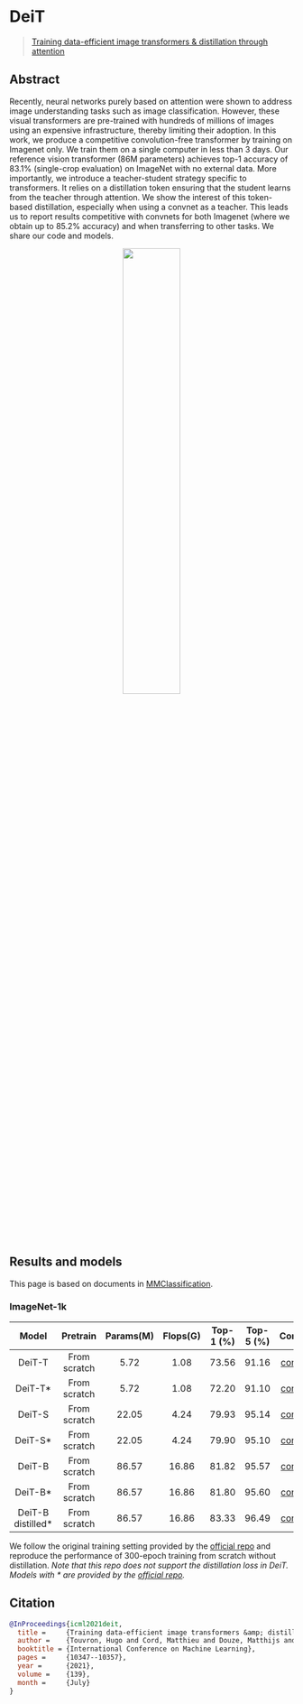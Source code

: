 # DeiT

> [Training data-efficient image transformers & distillation through attention](https://arxiv.org/abs/2012.12877)

## Abstract

Recently, neural networks purely based on attention were shown to address image understanding tasks such as image classification. However, these visual transformers are pre-trained with hundreds of millions of images using an expensive infrastructure, thereby limiting their adoption. In this work, we produce a competitive convolution-free transformer by training on Imagenet only. We train them on a single computer in less than 3 days. Our reference vision transformer (86M parameters) achieves top-1 accuracy of 83.1% (single-crop evaluation) on ImageNet with no external data. More importantly, we introduce a teacher-student strategy specific to transformers. It relies on a distillation token ensuring that the student learns from the teacher through attention. We show the interest of this token-based distillation, especially when using a convnet as a teacher. This leads us to report results competitive with convnets for both Imagenet (where we obtain up to 85.2% accuracy) and when transferring to other tasks. We share our code and models.

<div align=center>
<img src="https://user-images.githubusercontent.com/44519745/179356514-607628eb-7511-4847-99d2-f5f6e6a4560b.png" width="45%"/>
</div>

## Results and models

This page is based on documents in [MMClassification](https://github.com/open-mmlab/mmclassification).

### ImageNet-1k

|   Model   |   Pretrain   | Params(M) | Flops(G) | Top-1 (%) | Top-5 (%) |                                Config                                 |                                Download                                 |
| :-------: | :----------: | :-------: | :------: | :-------: | :-------: | :-------------------------------------------------------------------: | :---------------------------------------------------------------------: |
|  DeiT-T   | From scratch |   5.72    |   1.08   |   73.56   |   91.16   | [config](https://github.com/Westlake-AI/openmixup/tree/main/configs/classification/imagenet/deit/deit_tiny_8xb128_ep300.py) | [model](https://download.openmmlab.com/mmclassification/v0/deit/deit-tiny_pt-4xb256_in1k_20220218-13b382a0.pth)  \| [log](https://download.openmmlab.com/mmclassification/v0/deit/deit-tiny_pt-4xb256_in1k_20220218-13b382a0.log.json) |
|  DeiT-T\* | From scratch |   5.72    |   1.08   |   72.20   |   91.10   | [config](https://github.com/Westlake-AI/openmixup/tree/main/configs/classification/imagenet/deit/deit_tiny_8xb128_ep300.py) | [model](https://download.openmmlab.com/mmclassification/v0/deit/deit-tiny-distilled_3rdparty_pt-4xb256_in1k_20211216-c429839a.pth) |
|  DeiT-S   | From scratch |   22.05   |   4.24   |   79.93   |   95.14   | [config](https://github.com/Westlake-AI/openmixup/tree/main/configs/classification/imagenet/deit/deit_small_8xb128_ep300.py) | [model](https://download.openmmlab.com/mmclassification/v0/deit/deit-small_pt-4xb256_in1k_20220218-9425b9bb.pth)  \| [log](https://download.openmmlab.com/mmclassification/v0/deit/deit-small_pt-4xb256_in1k_20220218-9425b9bb.log.json) |
|  DeiT-S\* | From scratch |   22.05   |   4.24   |   79.90   |   95.10   | [config](https://github.com/Westlake-AI/openmixup/tree/main/configs/classification/imagenet/deit/deit_small_8xb128_ep300.py) | [model](https://download.openmmlab.com/mmclassification/v0/deit/deit-small-distilled_3rdparty_pt-4xb256_in1k_20211216-4de1d725.pth) |
|  DeiT-B   | From scratch |   86.57   |   16.86  |   81.82   |   95.57   | [config](https://github.com/Westlake-AI/openmixup/tree/main/configs/classification/imagenet/deit/deit_base_8xb128_ep300.py) | [model](https://download.openmmlab.com/mmclassification/v0/deit/deit-base_pt-16xb64_in1k_20220216-db63c16c.pth)  \| [log](https://download.openmmlab.com/mmclassification/v0/deit/deit-base_pt-16xb64_in1k_20220216-db63c16c.log.json) |
|  DeiT-B\* | From scratch |   86.57   |   16.86  |   81.80   |   95.60   | [config](https://github.com/Westlake-AI/openmixup/tree/main/configs/classification/imagenet/deit/deit_base_8xb128_ep300.py) | [model](https://download.openmmlab.com/mmclassification/v0/deit/deit-base_3rdparty_pt-16xb64_in1k_20211124-6f40c188.pth) |
|  DeiT-B distilled\* | From scratch |   86.57   |  16.86   |   83.33   |   96.49   |    [config](https://github.com/Westlake-AI/openmixup/tree/main/configs/classification/imagenet/deit/deit_base_8xb128_ep300.py)    | [model](https://download.openmmlab.com/mmclassification/v0/deit/deit-base-distilled_3rdparty_pt-16xb64_in1k_20211216-42891296.pth) |

We follow the original training setting provided by the [official repo](https://github.com/facebookresearch/deit) and reproduce the performance of 300-epoch training from scratch without distillation. *Note that this repo does not support the distillation loss in DeiT. Models with * are provided by the [official repo](https://github.com/facebookresearch/deit).*

## Citation

```bibtex
@InProceedings{icml2021deit,
  title =     {Training data-efficient image transformers &amp; distillation through attention},
  author =    {Touvron, Hugo and Cord, Matthieu and Douze, Matthijs and Massa, Francisco and Sablayrolles, Alexandre and Jegou, Herve},
  booktitle = {International Conference on Machine Learning},
  pages =     {10347--10357},
  year =      {2021},
  volume =    {139},
  month =     {July}
}
```
